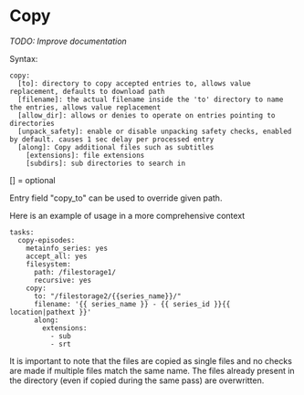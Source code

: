 # Copy
*TODO: Improve documentation*

Syntax:

```
copy:
  [to]: directory to copy accepted entries to, allows value replacement, defaults to download path
  [filename]: the actual filename inside the 'to' directory to name the entries, allows value replacement
  [allow_dir]: allows or denies to operate on entries pointing to directories
  [unpack_safety]: enable or disable unpacking safety checks, enabled by default. causes 1 sec delay per processed entry
  [along]: Copy additional files such as subtitles
    [extensions]: file extensions
    [subdirs]: sub directories to search in
```

[] = optional

Entry field "copy_to" can be used to override given path.

Here is an example of usage in a more comprehensive context

```
tasks:
  copy-episodes:
    metainfo_series: yes 
    accept_all: yes 
    filesystem:
      path: /filestorage1/
      recursive: yes 
    copy:
      to: "/filestorage2/{{series_name}}/"
      filename: '{{ series_name }} - {{ series_id }}{{ location|pathext }}'
      along:
        extensions:
          - sub
          - srt
```

It is important to note that the files are copied as single files and no checks are made if multiple files match the same name. The files already present in the directory (even if copied during the same pass) are overwritten.